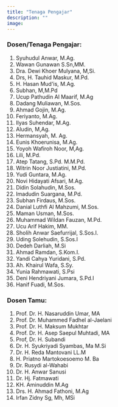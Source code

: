 ```yaml
---
title: "Tenaga Pengajar"
description: ""
image:  
---
```

### Dosen/Tenaga Pengajar:
1. Syuhudul Anwar, M.Ag.
2. Wawan Gunawan S.Sn,MM.
3. Dra. Dewi Khoer Mulyana, M,Si.
4. Drs, H. Tauhid Maskur, M.Pd.
5. H. Hasan Mud'is, M.Ag.
6. Subhan, M,M.Pd
7. Ucup Pathudin Al Maarif, M.Ag
8. Dadang Muliawan, M.Sos.
9. Ahmad Gojin, M.Ag.
10. Feriyanto, M.Ag.
11. Ilyas Suhendar, M.Ag.
12. Aludin, M,Ag.
13. Hermansyah, M. Ag.
14. Eunis Khoerunisa, M.Ag.
15. Yoyoh Wafiroh Noor, M,Ag.
16. Lili, M.Pd.
17. Atep Tatang, S.Pd. M.M.Pd.
18. Witrin Noor Justiatini, M.Pd.
19. Yudi Guntara, M.Ag.
20. Novi Hidayati Afsari, M.Ag.
21. Didin Solahudin, M.Sos.
22. Imadudin Suargana, M.Pd.
23. Subhan Firdaus, M.Sos.
24. Danial Luthfi Al Mahzumi, M.Sos.
25. Maman Usman, M.Sos.
26. Muhammad Wildan Fauzan, M.Pd.
27. Ucu Arif Hakim, MM.
28. Sholih Anwar Saefurrijal, S.Sos.I.
29. Uding Solehudin, S.Sos.I
30. Dedeh Darliah, M.Si
31. Ahmad Ramdan, S.Kom.I.
32. Yandi Cahya Yuridani, S.Pd.
33. Ah. Khairul Wafa, S.Sy.
34. Yunia Rahmawati, S.Psi
35. Deni Hendriyani Jumara, S.Pd.I
36. Hanif Fuadi, M.Sos.

### Dosen Tamu:
1. Prof. Dr. H. Nasaruddin Umar, MA
2. Prof. Dr. Muhammed Fadhel al-Jaelani
3. Prof. Dr. H. Maksum Mukhtar
4. Prof. Dr. H. Asep Saepul Muhtadi, MA
5. Prof, Dr. H. Subandi
6. Dr. H. Syukriyadi Syambas, Ma M.Si
7. Dr. H. Reda Mantovani LL.M
8. H. Priatno Martokoesoemo M. Ba
9. Dr. Rusydi al-Wahabi
10. Dr. H. Anwar Sanusi
11. Dr. Hj. Fatmawati
12. KH. Aminuddin M.Ag
13. Drs. H. Ahmad Fathoni, M.Ag
14. Irfan Zidny Sg, Mh, MSi